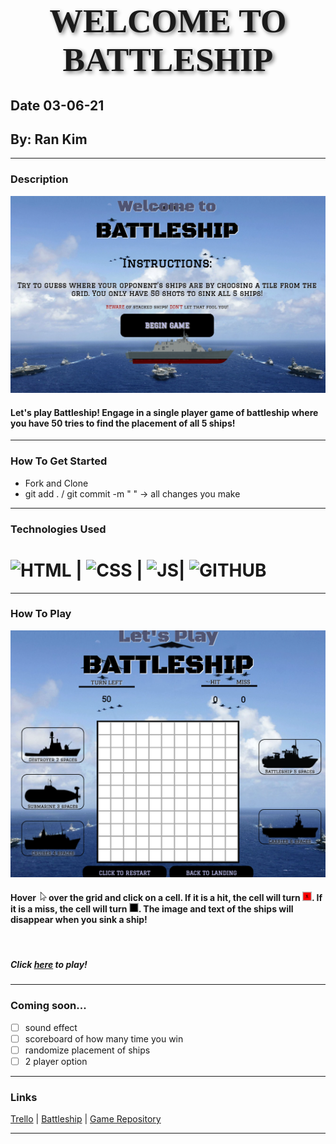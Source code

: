 # <center><span style="font-family:Black Ops One; font-size:40pt; text-shadow: 3px 3px 6px gray">**WELCOME TO BATTLESHIP**</span></center>
## Date 03-06-21
## By: Ran Kim
****
### Description
![Landing Image](battleshiplanding.png)
#### Let's play Battleship! Engage in a single player game of battleship where you have 50 tries to find the placement of all 5 ships!
****
### How To Get Started
- Fork and Clone
- git add . / git commit -m " " &rarr; all changes you make
****
### Technologies Used
# ![HTML](https://img.shields.io/badge/HTML-239120?style=for-the-badge&logo=html5&logoColor=white) | ![CSS](https://img.shields.io/badge/CSS-239120?&style=for-the-badge&logo=css3&logoColor=white) | ![JS](https://img.shields.io/badge/JavaScript-F7DF1E?style=for-the-badge&logo=javascript&logoColor=black)| ![GITHUB](https://img.shields.io/badge/GitHub-100000?style=for-the-badge&logo=github&logoColor=white)
   
****
### How To Play
![Game Image](battleshipgame.png)
#### Hover $~$<img src='cursor.png' width='10' height='15'> over the grid and click on a cell. If it is a hit, the cell will turn <img src='hitimage.png' width='15' height='15'>. If it is a miss, the cell will turn <img src='missimage.png' width='15' height='15'>. The image and text of the ships will disappear when you sink a ship! 
<br />

##### Click [here](https://rans-battleship.surge.sh) to play!

****
### Coming soon...
- [ ] sound effect
- [ ] scoreboard of how many time you win
- [ ] randomize placement of ships
- [ ] 2 player option

****

### Links
[Trello](https://trello.com/invite/b/R6LhyJVK/13aae373d8fd00518ba836b830c37322/battleship)  | [Battleship](https://rans-battleship.surge.sh) | [Game Repository](https://github.com/rannkimm/BattleShip-Game)
****
